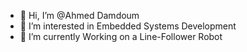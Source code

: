 - 👋 Hi, I’m @Ahmed Damdoum
- 👀 I’m interested in Embedded Systems Development
- 🌱 I’m currently Working on a Line-Follower Robot 


<!---
Ahmed-ROBOTECH/Ahmed-ROBOTECH is a ✨ special ✨ repository because its `README.md` (this file) appears on your GitHub profile.
You can click the Preview link to take a look at your changes.
--->
